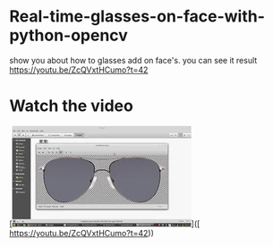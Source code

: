 # Real-time-glasses-on-face-with-python-opencv
show you about how to glasses add on face's. you can see it result https://youtu.be/ZcQVxtHCumo?t=42


# Watch the video

[![Watch the video](https://github.com/noorkhokhar99/Real-time-glasses-on-face-with-python-opencv/blob/master/mq2.webp)]([ https://youtu.be/ZcQVxtHCumo?t=42))
